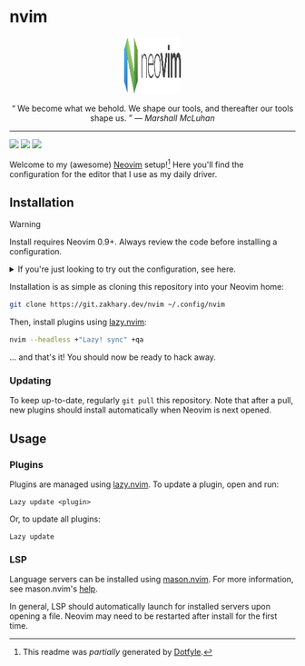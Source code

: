 # nvim

<p align="center">
  <img width="100" height="100" src="./docs/assets/img/neovim.svg"/>
</p>

<p align="center">
  <q>
    We become what we behold. We shape our tools, and thereafter our tools shape
    us.
  </q>
  &mdash;
  <i>
    Marshall McLuhan
  </i>
</p>

---

[![][plugin.badge]][dotfyle.repo]
[![][leader.badge]][dotfyle.repo]
[![][manage.badge]][dotfyle.repo]

Welcome to my (awesome) [Neovim][neovim] setup![^1] Here you'll find the
configuration for the editor that I use as my daily driver.

## Installation

> [!WARNING]
> Install requires Neovim 0.9+. Always review the code before installing a
> configuration.

<details>
  <summary>
    If you're just looking to try out the configuration, see here.
  </summary>

  Clone the repository and install the plugins:

  ```sh
  git clone https://git.zakhary.dev/nvim ~/.config/kaplanz/nvim
  NVIM_APPNAME=kaplanz/nvim nvim --headless +"Lazy! sync" +qa
  ```

  Open Neovim with this config:

  ```sh
  NVIM_APPNAME=kaplanz/nvim nvim
  ```

</details>

Installation is as simple as cloning this repository into your Neovim home:

```sh
git clone https://git.zakhary.dev/nvim ~/.config/nvim
```

Then, install plugins using [lazy.nvim][lazy]:

```sh
nvim --headless +"Lazy! sync" +qa
```

... and that's it! You should now be ready to hack away.

### Updating

To keep up-to-date, regularly `git pull` this repository. Note that after a
pull, new plugins should install automatically when Neovim is next opened.

## Usage

### Plugins

Plugins are managed using [lazy.nvim][lazy]. To update a plugin, open and run:

```vim
Lazy update <plugin>
```

Or, to update all plugins:

```vim
Lazy update
```

### LSP

Language servers can be installed using [mason.nvim][mason]. For more
information, see mason.nvim's [help][mason.help].

In general, LSP should automatically launch for installed servers upon opening a
file. Neovim may need to be restarted after install for the first time.


<!-- Footer -->
[^1]: This readme was _partially_ generated by [Dotfyle][dotfyle].

<!-- Reference-style links -->
[dotfyle]:      https://dotfyle.com
[dotfyle.repo]: https://dotfyle.com/kaplanz/nvim
[lazy]:         https://github.com/folke/lazy.nvim
[mason]:        https://github.com/williamboman/mason.nvim
[mason.help]:   https://github.com/williamboman/mason.nvim/blob/main/doc/mason.txt
[neovim]:       https://neovim.io

<!-- Reference-style badges -->
[leader.badge]: https://dotfyle.com/kaplanz/nvim/badges/leaderkey?style=flat
[manage.badge]: https://dotfyle.com/kaplanz/nvim/badges/plugin-manager?style=flat
[plugin.badge]: https://dotfyle.com/kaplanz/nvim/badges/plugins?style=flat

